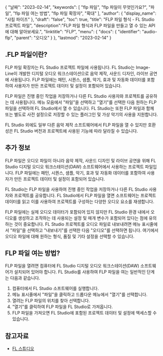 {
"날짜": "2023-02-14",
  "keywords": [
"flp 파일",
"flp 파일이 무엇인가요?",
"파일",
"flp 파일 여는 방법",
"flp 파일 확장자",
"확대"
],
  "author": {
"display_name": "샤킬 파이즈"
},
"draft": "false",
"toc": true,
"title": "FLP 파일 형식 - FL Studio 프로젝트 파일",
  "description":"FLP 파일 형식과 FLP 파일을 만들고 열 수 있는 API에 대해 알아보세요.",
"linktitle": "FLP",
  "menu": {
    "docs": {
      "identifier": "audio-flp",
"parent": "오디오"
}
},
"lastmod": "2023-02-14"
}

## .FLP 파일이란?

FLP 파일 확장자는 FL Studio 프로젝트 파일에 사용됩니다. FL Studio는 Image-Line이 개발한 디지털 오디오 워크스테이션으로 음악 제작, 사운드 디자인, 라이브 공연에 사용됩니다. FLP 파일에는 패턴, 시퀀스, 샘플, 악기, 효과 및 자동화 데이터를 포함하여 사용자가 만든 프로젝트 데이터 및 설정이 포함되어 있습니다.

FLP 파일은 진행 중인 작업을 저장하거나 다른 FL Studio 사용자와 프로젝트를 공유하는 데 사용됩니다. 메뉴 모음에서 "파일"을 선택하고 "열기"를 선택한 다음 원하는 FLP 파일을 선택하여 FL Studio에서 열 수 있습니다. FL Studio는 또한 FLP 파일과 함께 또는 별도로 사전 설정으로 저장할 수 있는 플러그인 및 가상 악기의 사용을 지원합니다.

FL Studio 외에도 일부 다른 음악 제작 소프트웨어에서 FLP 파일을 열 수 있지만 호환성은 FL Studio 버전과 프로젝트에 사용된 기능에 따라 달라질 수 있습니다.

## 추가 정보

FLP 파일은 오디오 파일이 아니라 음악 제작, 사운드 디자인 및 라이브 공연을 위해 FL Studio 디지털 오디오 워크스테이션(DAW) 소프트웨어에서 사용하는 프로젝트 파일입니다. FLP 파일에는 패턴, 시퀀스, 샘플, 악기, 효과 및 자동화 데이터를 포함하여 사용자가 만든 프로젝트 데이터 및 설정이 포함되어 있습니다.

FL Studio는 FLP 파일을 사용하여 진행 중인 작업을 저장하거나 다른 FL Studio 사용자와 프로젝트를 공유합니다. FL Studio에서 FLP 파일을 열면 소프트웨어는 프로젝트 데이터를 읽고 이를 사용하여 프로젝트를 구성하는 다양한 오디오 요소를 재생합니다.

FLP 파일에는 실제 오디오 데이터가 포함되어 있지 않지만 FL Studio 환경 내에서 오디오를 생성하고 조작하는 데 사용되는 설정 및 매개 변수가 포함되어 있다는 점에 유의하는 것이 중요합니다. FL Studio 프로젝트를 오디오 파일로 내보내려면 메뉴 표시줄에서 "파일"을 선택하고 "내보내기"를 선택한 다음 "오디오"를 선택하면 됩니다. 여기에서 오디오 파일에 대해 원하는 형식, 품질 및 기타 설정을 선택할 수 있습니다.

## FLP 파일 여는 방법?

FLP 파일을 열려면 컴퓨터에 FL Studio 디지털 오디오 워크스테이션(DAW) 소프트웨어가 설치되어 있어야 합니다. FL Studio를 사용하여 FLP 파일을 여는 일반적인 단계는 다음과 같습니다.

1. 컴퓨터에서 FL Studio 소프트웨어를 실행합니다.
2. 메뉴 표시줄에서 "파일"을 클릭하고 드롭다운 메뉴에서 "열기"를 선택합니다.
3. 열려는 FLP 파일의 위치를 찾아 선택합니다.
4. "열기"를 클릭하여 FLP 파일을 FL Studio로 가져옵니다.
5. FLP 파일을 가져오면 FL Studio에 포함된 프로젝트 데이터 및 설정에 액세스할 수 있습니다.

## 참고자료
* [FL 스튜디오](https://en.wikipedia.org/wiki/FL_Studio)

